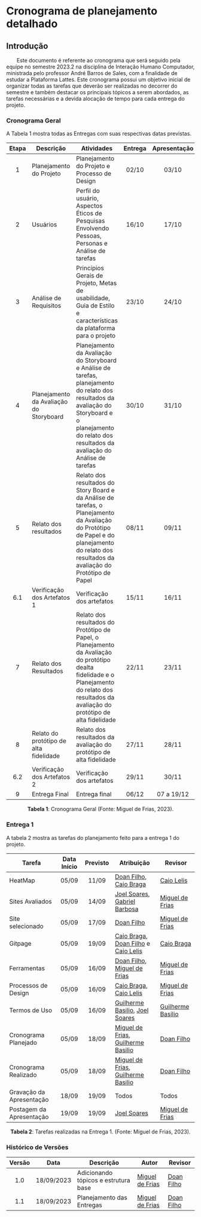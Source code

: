 <div class="body">

# Cronograma de planejamento detalhado

## Introdução

<p align="justify">

&emsp;&emsp;Este documento é referente ao cronograma que será seguido pela equipe no semestre 2023.2 na disciplina de Interação Humano Computador, ministrada pelo professor André Barros de Sales, com a finalidade de estudar a Plataforma Lattes. Este cronograma possui um objetivo inicial de organizar todas as tarefas que deverão ser realizadas no decorrer do semestre e também destacar os principais tópicos a serem abordados, as tarefas necessárias e a devida alocação de tempo para cada entrega do projeto.

</p>

### Cronograma Geral
A Tabela 1 mostra todas as Entregas com suas respectivas datas previstas.

| Etapa | Descrição | Atividades | Entrega | Apresentação |
|:-----:|-----------|------------|:-------:|:------------:|
| 1 | Planejamento do Projeto | Planejamento do Projeto e Processo de Design | 02/10 | 03/10 |
| 2 | Usuários | Perfil do usuário, Aspectos Éticos de Pesquisas Envolvendo Pessoas, Personas e Análise de tarefas | 16/10 | 17/10 |
| 3 | Análise de Requisitos | Princípios Gerais de Projeto, Metas de usabilidade, Guia de Estilo e características da plataforma para o projeto | 23/10 | 24/10 |
| 4 | Planejamento da Avaliação do Storyboard | Planejamento da Avaliação do Storyboard e Análise de tarefas, planejamento do relato dos resultados da avaliação do Storyboard e o planejamento do relato dos resultados da avaliação do Análise de tarefas | 30/10 | 31/10 |
| 5 | Relato dos resultados | Relato dos resultados do Story Board e da Análise de tarefas, o Planejamento da Avaliação do Protótipo de Papel e do planejamento do relato dos resultados da avaliação do Protótipo de Papel | 08/11 | 09/11 |
|6.1| Verificação dos Artefatos 1 | Verificação dos artefatos| 15/11 | 16/11 |
| 7 | Relato dos Resultados | Relato dos resultados do Protótipo de Papel, o Planejamento da Avaliação do protótipo dealta fidelidade e o Planejamento do relato dos resultados da avaliação do protótipo de alta fidelidade |  22/11 | 23/11 |
| 8 | Relato do protótipo de alta fidelidade | Relato dos resultados da avaliação do protótipo de alta fidelidade | 27/11 | 28/11 |
|6.2| Verificação dos Artefatos 2 | Verificação dos artefatos| 29/11 | 30/11 |
| 9 | Entrega Final | Entrega final | 06/12 | 07 a 19/12 |


<div style="text-align: center">
    <p> <b>Tabela 1</b>: Cronograma Geral (Fonte: Miguel de Frias, 2023).</p>
</div>

### Entrega 1
A tabela 2 mostra as tarefas do planejamento feito para a entrega 1 do projeto.

| Tarefa       | Data Início |   Previsto   | Atribuição |Revisor|
|--------------|:-----------:|:------------:|------------|-------|
| HeatMap | 05/09 | 11/09             |  [Doan Filho](https://github.com/FilhoDoan), [Caio Braga](http://github.com/caioalvesbraga) | [Caio Lelis](http://github.com/caio-lelis)|
| Sites Avaliados | 05/09 | 14/09 | [Joel Soares](https://github.com/JoelSRangel), [Gabriel Barbosa](https://github.com/gabrie1barbosa) | [Miguel de Frias](https://github.com/migueldefrias) |
| Site selecionado | 05/09     | 17/09   | [Doan Filho](https://github.com/FilhoDoan) |  [Miguel de Frias](https://github.com/migueldefrias)|
| Gitpage | 05/09 | 19/09 | [Caio Braga](http://github.com/caioalvesbraga), [Doan Filho](https://github.com/FilhoDoan) e [Caio Lelis](http://github.com/caio-lelis) | [Caio Braga](http://github.com/caioalvesbraga) |
| Ferramentas | 05/09 | 16/09 | [Doan Filho](https://github.com/FilhoDoan), [Miguel de Frias](https://github.com/migueldefrias) | [Miguel de Frias](https://github.com/migueldefrias) |
| Processos de Design | 05/09 |  16/09    | [Caio Braga](http://github.com/caioalvesbraga), [Caio Lelis](http://github.com/caio-lelis) | [Miguel de Frias](https://github.com/migueldefrias) |
| Termos de Uso | 05/09 | 16/09 | [Guilherme Basilio](https://github.com/GuilhermeBES), [Joel Soares](https://github.com/JoelSRangel) | [Guilherme Basilio](https://github.com/GuilhermeBES) |
| Cronograma Planejado | 05/09  |18/09 | [Miguel de Frias](https://github.com/migueldefrias), [Guilherme Basilio](https://github.com/GuilhermeBES) | [Doan Filho](https://github.com/FilhoDoan) |
| Cronograma Realizado | 05/09  |18/09 | [Miguel de Frias](https://github.com/migueldefrias), [Guilherme Basilio](https://github.com/GuilhermeBES) | [Doan Filho](https://github.com/FilhoDoan) |
| Gravação da Apresentação | 18/09  |19/09  | Todos |Todos|
| Postagem da Apresentação | 19/09| 19/09 | [Joel Soares](https://github.com/JoelSRangel) | [Miguel de Frias](https://github.com/migueldefrias)|

<div style="text-align: center">
    <p> <b>Tabela 2</b>: Tarefas realizadas na Entrega 1. (Fonte: Miguel de Frias, 2023).</p>
</div>




### Histórico de Versões

| Versão | Data       |       Descrição      | Autor | Revisor |
|:------:|:----------:|----------------------|-------|---------|
| 1.0 | 18/09/2023 | Adicionando tópicos e estrutura base| [Miguel de Frias](https://github.com/migueldefrias) | [Doan Filho](https://github.com/FilhoDoan) |
| 1.1 | 18/09/2023 | Planejamento das Entregas |  [Miguel de Frias](https://github.com/migueldefrias) | [Doan Filho](https://github.com/FilhoDoan) |

</div>
